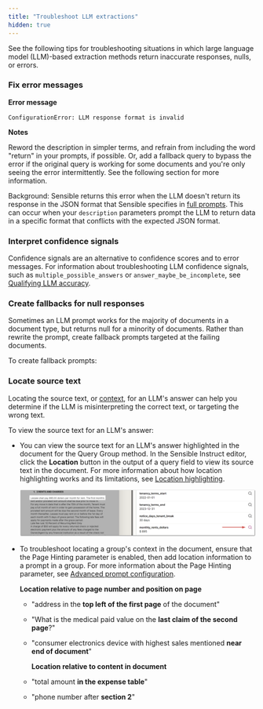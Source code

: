 ```yaml
---
title: "Troubleshoot LLM extractions"
hidden: true
---
```


See the following tips for troubleshooting situations in which large language model (LLM)-based extraction methods return inaccurate responses, nulls, or errors.

### Fix error messages

**Error message**

```
ConfigurationError: LLM response format is invalid
```

**Notes**

Reword the description in simpler terms, and refrain from including the word "return" in your prompts, if possible. Or, add a fallback query to bypass the error if the original query is working for some documents and you're only seeing the error intermittently. See the following section for more information.

Background: Sensible returns this error when the LLM doesn't return its response in the JSON format that Sensible specifies in [full prompts](doc:prompt). This can occur when your `description` parameters prompt the LLM to return data in a specific format that conflicts with the expected JSON format.

### Interpret confidence signals

Confidence signals are an alternative to confidence scores and to error messages. For information about troubleshooting LLM confidence signals, such as `multiple_possible_answers` or `answer_maybe_be_incomplete`, see [Qualifying LLM accuracy](doc:confidence).

### Create fallbacks for null responses

Sometimes an LLM prompt works for the majority of documents in a document type, but returns null for a minority of documents. Rather than rewrite the prompt, create fallback prompts targeted at the failing documents.

To create fallback prompts:

### Locate source text

Locating the source text, or [context](doc:prompt#notes), for an LLM's answer can help you determine if the LLM is misinterpreting the correct text, or targeting the wrong text.

To view the source text for an LLM's answer:

- You can view the source text for an LLM's answer highlighted in the document for the Query Group method. In the Sensible Instruct editor, click the **Location** button in the output of a query field to view its source text in the document. For more information about how location highlighting works and its limitations, see [Location highlighting](doc:query-group#notes).

  ![Click to enlarge](https://raw.githubusercontent.com/sensible-hq/sensible-docs/main/readme-sync/assets/v0/images/final/location.png)

- To troubleshoot locating a group's context in the document, ensure that the Page Hinting parameter is enabled, then add location information to a prompt in a group. For more information about the Page Hinting parameter, see [Advanced prompt configuration](doc:prompt).

  **Location relative to page number and position on page**

  - "address in the **top left of the first page** of the document"

  - "What is the medical paid value on the **last claim of the second page**?"

  - "consumer electronics device with highest sales mentioned **near end of document**"

    **Location relative to content in document**

  - "total amount **in the expense table**"

  - "phone number after **section 2**"
